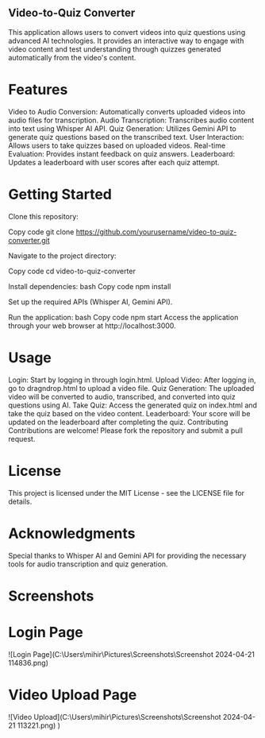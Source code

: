 ## Video-to-Quiz Converter
This application allows users to convert videos into quiz questions using advanced AI technologies. It provides an interactive way to engage with video content and test understanding through quizzes generated automatically from the video's content.

# Features
Video to Audio Conversion: Automatically converts uploaded videos into audio files for transcription.
Audio Transcription: Transcribes audio content into text using Whisper AI API.
Quiz Generation: Utilizes Gemini API to generate quiz questions based on the transcribed text.
User Interaction: Allows users to take quizzes based on uploaded videos.
Real-time Evaluation: Provides instant feedback on quiz answers.
Leaderboard: Updates a leaderboard with user scores after each quiz attempt.

# Getting Started
Clone this repository:

Copy code
git clone https://github.com/yourusername/video-to-quiz-converter.git

Navigate to the project directory:

Copy code
cd video-to-quiz-converter

Install dependencies:
bash
Copy code
npm install

Set up the required APIs (Whisper AI, Gemini API).

Run the application:
bash
Copy code
npm start
Access the application through your web browser at http://localhost:3000.


# Usage
Login: Start by logging in through login.html.
Upload Video: After logging in, go to dragndrop.html to upload a video file.
Quiz Generation: The uploaded video will be converted to audio, transcribed, and converted into quiz questions using AI.
Take Quiz: Access the generated quiz on index.html and take the quiz based on the video content.
Leaderboard: Your score will be updated on the leaderboard after completing the quiz.
Contributing
Contributions are welcome! Please fork the repository and submit a pull request.

# License
This project is licensed under the MIT License - see the LICENSE file for details.

# Acknowledgments
Special thanks to Whisper AI and Gemini API for providing the necessary tools for audio transcription and quiz generation.

# Screenshots

# Login Page
![Login Page](C:\Users\mihir\Pictures\Screenshots\Screenshot 2024-04-21 114836.png)

# Video Upload Page
![Video Upload](C:\Users\mihir\Pictures\Screenshots\Screenshot 2024-04-21 113221.png)
)
